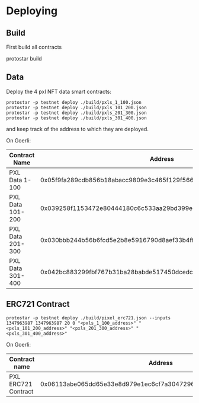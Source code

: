 
# Deploying

  

## Build

  

First build all contracts

  

protostar build

  

## Data

  

Deploy the 4 pxl NFT data smart contracts:

    protostar -p testnet deploy ./build/pxls_1_100.json
    protostar -p testnet deploy ./build/pxls_101_200.json
    protostar -p testnet deploy ./build/pxls_201_300.json
    protostar -p testnet deploy ./build/pxls_301_400.json

and keep track of the address to which they are deployed.

  
On Goerli:

  
|Contract Name| Address |
|--|--|
|PXL Data 1-100| 0x05f9fa289cdb856b18abacc9809e3c465f129f5661d0933152c67d9fa7f9f0ed |
|PXL Data 101-200|0x039258f1153472e80444180c6c533aa29bd399e2c558f05f91ab725129614be0|
|PXL Data 201-300|0x030bbb244b56b6fcd5e2b8e5916790d8aef33b4ff477f25925ff63c1ea5339b0|
|PXL Data 301-400|0x042bc883299fbf767b31ba28babde517450dcedc761b865744264c9aaae480ae|


  
## ERC721 Contract

  
    protostar -p testnet deploy ./build/pixel_erc721.json --inputs 1347963987 1347963987 20 0 "<pxls_1_100_address>" "<pxls_101_200_address>" "<pxls_201_300_address>" "<pxls_301_400_address>"

  
  
On Goerli:

  
| Contract name | Address |
|--|--|
| PXL ERC721 Contract | 0x06113abe065dd65e33e8d979e1ec6cf7a3047296789119e8a2b5a0781a123dff |

